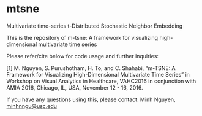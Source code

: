 # mtsne
Multivariate time-series t-Distributed Stochastic Neighbor Embedding

This is the repository of m-tsne: A framework for visualizing high-dimensional multivariate time series

Please refer/cite below for code usage and further inquiries:

[1] M. Nguyen, S. Purushotham, H. To, and C. Shahabi, “m-TSNE: A Framework for Visualizing High-Dimensional Multivariate Time Series” in Workshop on Visual Analytics in Healthcare, VAHC2016 in conjunction with AMIA 2016, Chicago, IL, USA, November 12 - 16, 2016.

If you have any questions using this, please contact:
Minh Nguyen, minhnngu@usc.edu
